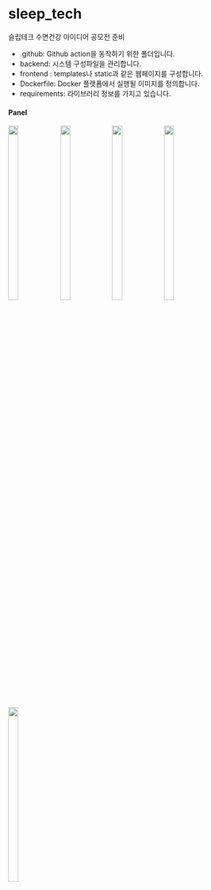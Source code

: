 # sleep_tech
슬립테크 수면건강 아이디어 공모전 준비

- .github: Github action을 동작하기 위한 폴더입니다.
- backend: 시스템 구성파일을 관리합니다.
- frontend : templates나 static과 같은 웹페이지를 구성합니다.
- Dockerfile: Docker 플랫폼에서 실행될 이미지를 정의합니다.
- requirements: 라이브러리 정보를 가지고 있습니다.

<h4>Panel</h4>
<p align="Left">
<img src="https://user-images.githubusercontent.com/59524278/176220440-57df64ba-5e5e-4f2c-b8c7-411e8882e590.jpg" width="20%" height="30%">
<img src="https://user-images.githubusercontent.com/59524278/176220486-24426643-2702-4b94-9892-ed75cc17009d.jpg" width="20%" height="30%">
<img src="https://user-images.githubusercontent.com/59524278/176220502-e0bff511-5d91-486e-b7ec-7914cddfb67c.jpg" width="20%" height="30%">
<img src="https://user-images.githubusercontent.com/59524278/176220514-001fd457-9b7c-49c4-a4c1-c0e7a8f34aa1.jpg" width="20%" height="30%">
<img src="https://user-images.githubusercontent.com/59524278/176220525-b78fba0a-0af5-4118-bfc9-7ec2695d3c39.jpg" width="20%" height="30%">
</p>
